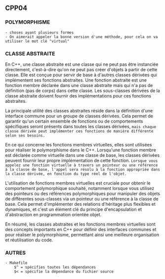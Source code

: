 ## CPP04

### POLYMORPHISME
	- choses ayant plusieurs formes
	- On aimerait appeler la bonne version d'une méthode, pour cela on va utiliser le mot clé "virtual"

### CLASSE ABSTRAITE

En C++, une classe abstraite est une classe qui ne peut pas être instanciée directement, c'est-à-dire qu'on ne peut pas créer d'objets à partir de cette classe. Elle est conçue pour servir de base à d'autres classes dérivées qui implémentent ses fonctions abstraites. Une fonction abstraite est une fonction membre déclarée dans une classe abstraite mais qui n'a pas de définition (pas de corps) dans cette classe. Les sous-classes dérivées de la classe abstraite doivent fournir des implémentations pour ces fonctions abstraites.

La principale utilité des classes abstraites réside dans la définition d'une interface commune pour un groupe de classes dérivées. Cela permet de garantir qu'un certain ensemble de fonctions ou de comportements spécifiques seront présents dans toutes les classes dérivées, `mais chaque classe dérivée peut implémenter ces fonctions de manière différente selon ses besoins.`

En ce qui concerne les fonctions membres virtuelles, elles sont utilisées pour réaliser le polymorphisme dans le C++. Lorsqu'une fonction membre est déclarée comme virtuelle dans une classe de base, les classes dérivées peuvent fournir leur propre implémentation de cette fonction. `Lorsque vous appelez une fonction virtuelle à travers un pointeur ou une référence à la classe de base, l'appel sera résolu à la fonction appropriée dans la classe dérivée, en fonction du type réel de l'objet.`

L'utilisation de fonctions membres virtuelles est cruciale pour obtenir le comportement polymorphique souhaité, notamment lorsque vous utilisez des pointeurs ou des références polymorphiques pour manipuler des objets de différentes sous-classes via un pointeur ou une référence à la classe de base. Cela permet d'implémenter des relations d'héritage plus flexibles et dynamiques, et c'est un élément clé du principe d'encapsulation et d'abstraction en programmation orientée objet.

En résumé, les classes abstraites et les fonctions membres virtuelles sont des concepts importants en C++ pour définir des interfaces communes et pour réaliser le polymorphisme, permettant ainsi une meilleure organisation et réutilisation du code.

### AUTRES
	- Makefile
		$^ = spécifies toutes les dépendances
		$< = spécifie la dépendance du fichier source
